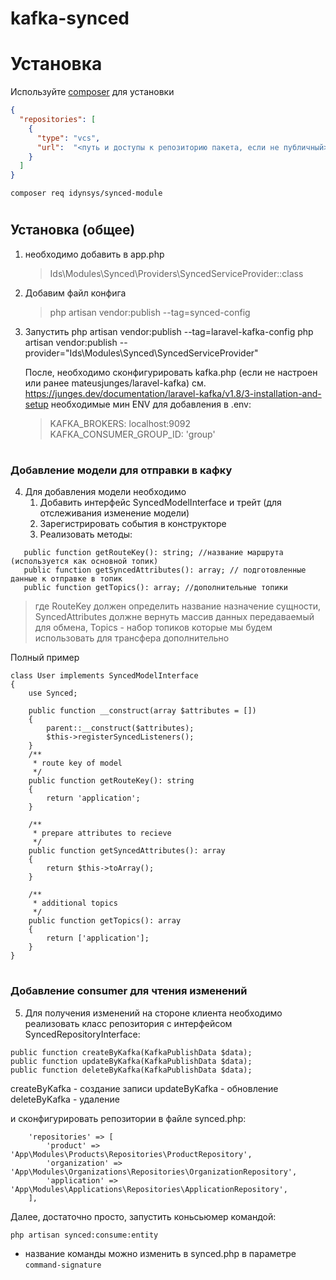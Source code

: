 # kafka-synced

# Установка
Используйте [composer](https://getcomposer.org/) для установки

```json
{
  "repositories": [
    {
      "type": "vcs",
      "url":  "<путь и доступы к репозиторию пакета, если не публичный>"
    }
  ]
}
```
```
composer req idynsys/synced-module
```
#
## Установка (общее)
1. необходимо добавить в app.php
   >Ids\Modules\Synced\Providers\SyncedServiceProvider::class

2. Добавим файл конфига
   >php artisan vendor:publish --tag=synced-config
   


3. Запустить
   php artisan vendor:publish --tag=laravel-kafka-config
   php artisan vendor:publish --provider="Ids\Modules\Synced\SyncedServiceProvider"

   После, необходимо сконфигурировать kafka.php (если не настроен или ранее mateusjunges/laravel-kafka)
   см. https://junges.dev/documentation/laravel-kafka/v1.8/3-installation-and-setup
   необходимые мин  ENV для добавления в .env:
   >KAFKA_BROKERS: localhost:9092
   >KAFKA_CONSUMER_GROUP_ID: 'group'



#
### Добавление модели для отправки в кафку 

4. Для добавления модели необходимо
    1. Добавить интерфейс SyncedModelInterface и трейт (для отслеживания изменение модели)
    2. Зарегистрировать события в конструкторе
    3. Реализовать методы:
```
   public function getRouteKey(): string; //название маршрута (используется как основной топик)
   public function getSyncedAttributes(): array; // подготовленные данные к отправке в топик
   public function getTopics(): array; //дополнительные топики
```

> где RouteKey должен определить название назначение сущности, SyncedAttributes должне вернуть массив данных передаваемый для обмена, Topics - набор топиков которые мы будем использовать для трансфера дополнительно

Полный пример
```
class User implements SyncedModelInterface
{
    use Synced;

    public function __construct(array $attributes = [])
    {
        parent::__construct($attributes);
        $this->registerSyncedListeners();
    }
    /**
     * route key of model
     */
    public function getRouteKey(): string
    {
        return 'application';
    }

    /**
     * prepare attributes to recieve
     */
    public function getSyncedAttributes(): array
    {
        return $this->toArray();
    }

    /**
     * additional topics 
     */
    public function getTopics(): array
    {
        return ['application'];
    }
}
```


#
### Добавление consumer для чтения изменений 

5. Для получения изменений на стороне клиента необходимо реализовать класс репозитория с интерфейсом SyncedRepositoryInterface:
```
public function createByKafka(KafkaPublishData $data);
public function updateByKafka(KafkaPublishData $data);
public function deleteByKafka(KafkaPublishData $data);
```
createByKafka - создание записи
updateByKafka - обновление
deleteByKafka - удаление

и сконфигурировать репозитории в файле synced.php:
    
```
    'repositories' => [
        'product' => 'App\Modules\Products\Repositories\ProductRepository',
        'organization' => 'App\Modules\Organizations\Repositories\OrganizationRepository',
        'application' => 'App\Modules\Applications\Repositories\ApplicationRepository',
    ],
```

Далее, достаточно просто, запустить коньсьюмер командой:

`php artisan synced:consume:entity`

* название команды можно изменить в synced.php в параметре `command-signature`
